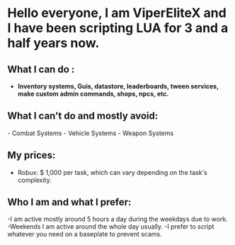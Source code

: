<h1>Hello everyone, I am ViperEliteX and I have been scripting LUA for 3 and a half years now. 

<h2> What I can do :</h2>

- <b>Inventory systems, Guis, datastore, leaderboards, tween services, make custom admin commands, shops, npcs, etc.</b>
  
<h2> What I can't do and mostly avoid:</h2>
  - Combat Systems
  - Vehicle Systems
  - Weapon Systems


<h2>My prices:</h2>

- Robux: $ 1,000 per task, which can vary depending on the task's complexity.


<h2>Who I am and what I prefer:</h2>
-I am active mostly around 5 hours a day during the weekdays due to work.
-Weekends I am active around the whole day usually.
-I prefer to script whatever you need on a baseplate to prevent scams.
